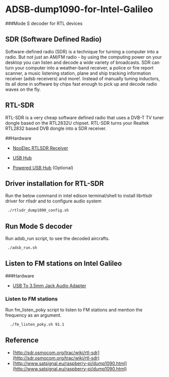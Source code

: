 # ADSB-dump1090-for-Intel-Galileo
###Mode S decoder for RTL devices

## SDR (Software Defined Radio)


  Software-defined radio (SDR) is a technique for turning a computer into a radio. But not just
  an AM/FM radio - by using the computing power on your desktop you can listen and decode a wide 
  variety of broadcasts. SDR can turn your computer into a weather-band receiver, a police or fire
  report scanner, a music listening station, plane and ship tracking information receiver (adsb 
  receivers) and more!. Instead of manually tuning inductors, its all done in software by chips 
  fast enough to pick up and decode radio waves on the fly.


## RTL-SDR


  RTL-SDR is a very cheap software defined radio that uses a DVB-T TV tuner dongle based on the 
  RTL2832U chipset. RTL-SDR turns your Realtek RTL2832 based DVB dongle into a SDR receiver.
 
      
##Hardware
     
      
  * [NooElec RTLSDR Receiver](https://www.nooelec.com/store/sdr/sdr-receivers/nesdr-mini-rtl2832-r820t.html)
  

  * [USB Hub](http://www.amazon.in/Belkin-F5U407-4-Port-Ultra-Black/dp/B005UUY25E?tag=googinhydr18418-21&tag=googinkenshoo-21&ascsubtag=8dc2c2fb-30f4-4e8a-9b5c-9e087d2b8be3)

  * [Powered USB Hub](http://www.ebay.in/itm/Transcend-TS-HUB3K-HUB3-4-Port-3-0-USB-HUB-/281844012605?hash=item419f36563d:g:LKoAAOSw7PBToA8D) (Optional)
 
      
## Driver installation for RTL-SDR
  
      
  Run the below command in intel edison terminal/shell to install librtlsdr driver for rtlsdr and to
  configure audio system
  
```bash
 ./rtlsdr_dump1090_config.sh
```
      
## Run Mode S decoder


  Run adsb_run script, to see the decoded aircrafts.

```bash  
 ./adsb_run.sh
```
      
## Listen to FM stations on Intel Galileo

###Hardware
  * [USB To 3.5mm Jack Audio Adapter](https://www.google.co.in/search?q=Logitech+USB+To+3.5mm+Jack+Audio+Adapter&tbm=isch&imgil=R6VK4AJI1GXaaM%253A%253BaXYJSzVAPKVo2M%253Bhttp%25253A%25252F%25252Fnicogroup.net%25252Flogitech-3.5mm-usb-audio-jack&source=iu&pf=m&fir=R6VK4AJI1GXaaM%253A%252CaXYJSzVAPKVo2M%252C_&usg=__AFjkJ4Ya-iGRCD3rj3Eg6YKvbJk%3D&biw=1697&bih=855&ved=0ahUKEwjfkLK6i4nOAhXIpo8KHebFAksQyjcINw&ei=RyCTV5_RJMjNvgTmi4vYBA#tbm=isch&q=Logitech+USB+To+3.5mm+Jack+Audio+Adapter)


### Listen to FM stations


  Run fm_listen_poky script to listen to FM stations and mention the frequency as an argument.
  
```bash
  ./fm_listen_poky.sh 91.1
```    

## Reference

* [http://sdr.osmocom.org/trac/wiki/rtl-sdr](http://sdr.osmocom.org/trac/wiki/rtl-sdr)
* [http://www.satsignal.eu/raspberry-pi/dump1090.html](http://www.satsignal.eu/raspberry-pi/dump1090.html)

